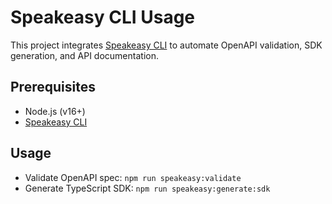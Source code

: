 # Speakeasy CLI Usage

This project integrates [Speakeasy CLI](https://www.speakeasyapi.dev/) to automate OpenAPI validation, SDK generation, and API documentation.

## Prerequisites

- Node.js (v16+)
- [Speakeasy CLI](https://www.speakeasyapi.dev/docs/getting-started/installation)

## Usage

- Validate OpenAPI spec: `npm run speakeasy:validate`
- Generate TypeScript SDK: `npm run speakeasy:generate:sdk`